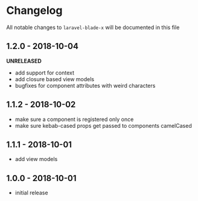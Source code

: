 # Changelog

All notable changes to `laravel-blade-x` will be documented in this file

## 1.2.0 - 2018-10-04

**UNRELEASED**
- add support for context
- add closure based view models
- bugfixes for component attributes with weird characters

## 1.1.2 - 2018-10-02

- make sure a component is registered only once
- make sure kebab-cased props get passed to components camelCased

## 1.1.1 - 2018-10-01

- add view models

## 1.0.0 - 2018-10-01

- initial release
